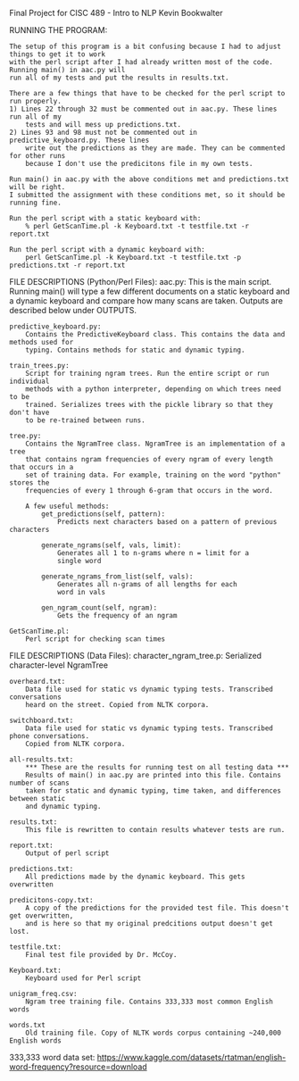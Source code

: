 Final Project for CISC 489 - Intro to NLP
Kevin Bookwalter

RUNNING THE PROGRAM:

    The setup of this program is a bit confusing because I had to adjust things to get it to work
    with the perl script after I had already written most of the code. Running main() in aac.py will
    run all of my tests and put the results in results.txt.

    There are a few things that have to be checked for the perl script to run properly.
    1) Lines 22 through 32 must be commented out in aac.py. These lines run all of my
        tests and will mess up predictions.txt.
    2) Lines 93 and 98 must not be commented out in predictive_keyboard.py. These lines
        write out the predictions as they are made. They can be commented for other runs
        because I don't use the predicitons file in my own tests.

    Run main() in aac.py with the above conditions met and predictions.txt will be right.
    I submitted the assignment with these conditions met, so it should be running fine.

    Run the perl script with a static keyboard with:
        % perl GetScanTime.pl -k Keyboard.txt -t testfile.txt -r report.txt

    Run the perl script with a dynamic keyboard with:
        perl GetScanTime.pl -k Keyboard.txt -t testfile.txt -p predictions.txt -r report.txt    

FILE DESCRIPTIONS (Python/Perl Files):
    aac.py:
        This is the main script. Running main() will type a few different documents on a static
        keyboard and a dynamic keyboard and compare how many scans are taken. Outputs are described
        below under OUTPUTS.

    predictive_keyboard.py:
        Contains the PredictiveKeyboard class. This contains the data and methods used for
        typing. Contains methods for static and dynamic typing.

    train_trees.py:
        Script for training ngram trees. Run the entire script or run individual
        methods with a python interpreter, depending on which trees need to be
        trained. Serializes trees with the pickle library so that they don't have
        to be re-trained between runs.

    tree.py:
        Contains the NgramTree class. NgramTree is an implementation of a tree
        that contains ngram frequencies of every ngram of every length that occurs in a
        set of training data. For example, training on the word "python" stores the
        frequencies of every 1 through 6-gram that occurs in the word.

        A few useful methods:
            get_predictions(self, pattern):
                Predicts next characters based on a pattern of previous characters

            generate_ngrams(self, vals, limit):
                Generates all 1 to n-grams where n = limit for a
                single word

            generate_ngrams_from_list(self, vals):
                Generates all n-grams of all lengths for each
                word in vals

            gen_ngram_count(self, ngram):
                Gets the frequency of an ngram

    GetScanTime.pl:
        Perl script for checking scan times

FILE DESCRIPTIONS (Data Files):
    character_ngram_tree.p:
        Serialized character-level NgramTree

    overheard.txt:
        Data file used for static vs dynamic typing tests. Transcribed conversations
        heard on the street. Copied from NLTK corpora.

    switchboard.txt:
        Data file used for static vs dynamic typing tests. Transcribed phone conversations.
        Copied from NLTK corpora.

    all-results.txt:
        *** These are the results for running test on all testing data ***
        Results of main() in aac.py are printed into this file. Contains number of scans
        taken for static and dynamic typing, time taken, and differences between static
        and dynamic typing.

    results.txt:
        This file is rewritten to contain results whatever tests are run.

    report.txt:
        Output of perl script

    predictions.txt:
        All predictions made by the dynamic keyboard. This gets overwritten

    predicitons-copy.txt:
        A copy of the predictions for the provided test file. This doesn't get overwritten,
        and is here so that my original predcitions output doesn't get lost.
        
    testfile.txt:
        Final test file provided by Dr. McCoy.

    Keyboard.txt:
        Keyboard used for Perl script

    unigram_freq.csv:
        Ngram tree training file. Contains 333,333 most common English words

    words.txt
        Old training file. Copy of NLTK words corpus containing ~240,000 English words

    

333,333 word data set:
    https://www.kaggle.com/datasets/rtatman/english-word-frequency?resource=download